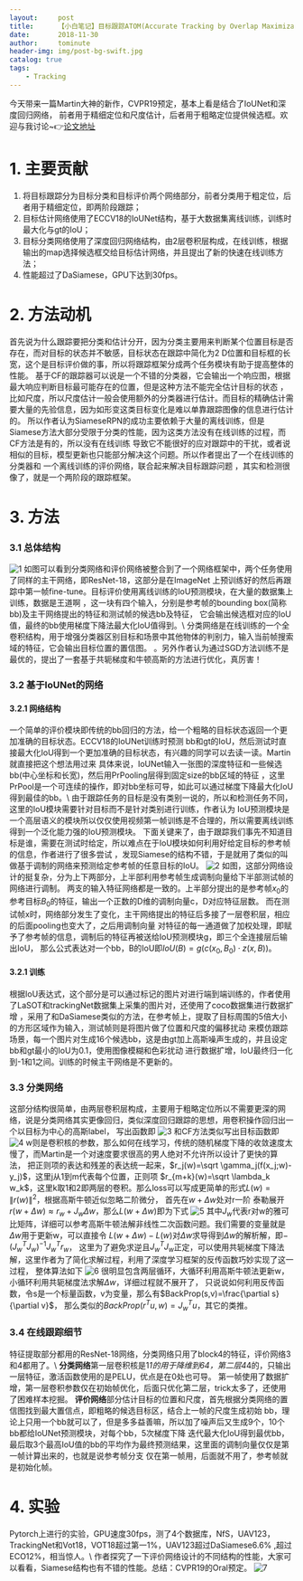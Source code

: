 ```yaml
---
layout:     post
title:      【小白笔记】目标跟踪ATOM(Accurate Tracking by Overlap Maximization)
date:       2018-11-30
author:     tominute
header-img: img/post-bg-swift.jpg
catalog: true
tags:
    - Tracking
---
```


今天带来一篇Martin大神的新作，CVPR19预定，基本上看是结合了IoUNet和深度回归网络，
前者用于精细定位和尺度估计，后者用于粗略定位提供候选框。欢迎与我讨论~👉[论文地址](https://arxiv.org/abs/1811.07628)
# 1. 主要贡献
1. 将目标跟踪分为目标分类和目标评价两个网络部分，前者分类用于粗定位，后者用于精细定位，即两阶段跟踪；
2. 目标估计网络使用了ECCV18的IoUNet结构，基于大数据集离线训练，训练时最大化与gt的IoU；
3. 目标分类网络使用了深度回归网络结构，由2层卷积层构成，在线训练，根据输出的map选择候选框交给目标估计网络，并且提出了新的快速在线训练方法；
4. 性能超过了DaSiamese，GPU下达到30fps。
# 2. 方法动机
首先说为什么跟踪要把分类和估计分开，因为分类主要用来判断某个位置目标是否存在，而对目标的状态并不敏感，目标状态在跟踪中简化为2
D位置和目标框的长宽，这个是目标评价做的事，所以将跟踪框架分成两个任务模块有助于提高整体的性能。
基于CF的跟踪器可以说是一个不错的分类器，它会输出一个响应图，根据最大响应判断目标最可能存在的位置，但是这种方法不能完全估计目标的状态
，比如尺度，所以尺度估计一般会使用额外的分类器进行估计。而目标的精确估计需要大量的先验信息，因为如形变这类目标变化是难以单靠跟踪图像的信息进行估计的。
所以作者认为SiameseRPN的成功主要依赖于大量的离线训练，但是Siamese方法大部分受限于分类的性能，因为这类方法没有在线训练的过程，而CF方法是有的，所以没有在线训练
导致它不能很好的应对跟踪中的干扰，或者说相似的目标，模型更新也只能部分解决这个问题。所以作者提出了一个在线训练的分类器和
一个离线训练的评价网络，联合起来解决目标跟踪问题
，其实和检测很像了，就是一个两阶段的跟踪框架。
# 3. 方法
### 3.1 总体结构
![1](/img/20181130/1.JPG)
如图可以看到分类网络和评价网络被整合到了一个网络框架中，两个任务使用了同样的主干网络，即ResNet-18，这部分是在ImageNet
上预训练好的然后再跟踪中第一帧fine-tune。目标评价使用离线训练的IoU预测模块，在大量的数据集上训练，数据是王道啊
，这一块有四个输入，分别是参考帧的bounding box(简称bb)及主干网络提出的特征和测试帧的候选bb及特征，
它会输出候选框对应的IoU值，最终的bb使用梯度下降法最大化IoU值得到。\\
分类网络是在线训练的一个全卷积结构，用于增强分类器区别目标和场景中其他物体的判别力，输入当前帧搜索域的特征，它会输出目标位置的置信图。
。另外作者认为通过SGD方法训练不是最优的，提出了一套基于共轭梯度和牛顿高斯的方法进行优化，真厉害！
### 3.2 基于IoUNet的网络
#### 3.2.1 网络结构
一个简单的评价模块即传统的bb回归的方法，给一个粗略的目标状态返回一个更加准确的目标状态。ECCV18的IoUNet训练时预测
bb和gt的IoU，然后测试时直接最大化IoU得到一个更加准确的目标状态，有兴趣的同学可以去读一读。Martin就直接把这个想法用过来
具体来说，IoUNet输入一张图的深度特征和一些候选bb(中心坐标和长宽)，然后用PrPooling层得到固定size的bb区域的特征
，这里PrPool是一个可连续的操作，即对bb坐标可导，如此可以通过梯度下降最大化IoU得到最佳的bb。\\
由于跟踪任务的目标是没有类别一说的，所以和检测任务不同，这里的IoU模块需要针对目标而不是针对类别进行训练，作者认为
IoU预测模块是一个高层语义的模块所以仅仅使用视频第一帧训练是不合理的，所以需要离线训练得到一个泛化能力强的IoU预测模块。
下面关键来了，由于跟踪我们事先不知道目标是谁，需要在测试时给定，所以难点在于IoU模块如何利用好给定目标的参考帧的信息，作者进行了很多尝试
，发现Siamese的结构不错，于是就用了类似的叫做基于调制的网络来预测给定参考帧的任意目标的IoU。
![2](/img/20181130/2.JPG)
如图，这部分网络设计的挺复杂，分为上下两部分，上半部利用参考帧生成调制向量给下半部测试帧的网络进行调制。
两支的输入特征网络都是一致的。上半部分提出的是参考帧$x_0$的参考目标$B_0$的特征，输出一个正数的D维的调制向量c，D对应特征层数。
而在测试帧x时，网络部分发生了变化，主干网络提出的特征后多接了一层卷积层，相应的后面pooling也变大了，之后用调制向量
对特征的每一通道做了加权处理，即赋予了参考帧的信息，调制后的特征再被送给IoU预测模块g，即三个全连接层后输出IoU，
那么公式表达对一个bb，B的IoU即$IoU(B)=g(c(x_0,B_0)\cdot z(x,B))$。
#### 3.2.1 训练
根据IoU表达式，这个部分是可以通过标记的图片对进行端到端训练的，作者使用了LaSOT和trackingNet数据集上采集的图片对，还使用了coco数据集进行数据扩增
，采用了和DaSiamese类似的方法，在参考帧上，提取了目标周围的5倍大小的方形区域作为输入，测试帧则是将图片做了位置和尺度的偏移扰动
来模仿跟踪场景，每一个图片对生成16个候选bb，这是由gt加上高斯噪声生成的，并且设定bb和gt最小的IoU为0.1，使用图像模糊和色彩扰动
进行数据扩增，IoU最终归一化到-1和1之间。训练的时候主干网络是不更新的。
### 3.3 分类网络
这部分结构很简单，由两层卷积层构成，主要用于粗略定位所以不需要更深的网络，说是分类网络其实更像回归，类似深度回归跟踪的思想，用卷积操作回归出一个以目标为中心的高斯label，
写出函数即
![3](/img/20181130/3.JPG)
和CF方法类似写出目标函数即
![4](/img/20181130/4.JPG)
w则是卷积核的参数，那么如何在线学习，传统的随机梯度下降的收敛速度太慢了，而Martin是一个对速度要求很高的男人绝对不允许所以设计了更快的算法，
把正则项的表达和残差的表达统一起来，$r_j(w)=\sqrt \gamma_j(f(x_j;w)-y_j)$，这里j从1到m代表每个位置，正则项
$r_{m+k}(w)=\sqrt \lambda_k w_k$，这里k取1和2即两层的卷积。那么loss可以写成更简单的形式$L(w)=\|r(w)\|^2$，根据高斯牛顿近似忽略二阶微分，
首先在$w+\Delta w$处对r一阶
泰勒展开$r(w+\Delta w)\approx r_w + J_w \Delta w$，那么$L(w+\Delta w)$即为下式
![5](/img/20181130/5.JPG)
其中$J_w$代表r对w的雅可比矩阵，详细可以参考高斯牛顿法解非线性二次函数问题。我们需要的变量就是$\Delta w$用于更新w，可以直接令
$L(w+\Delta w)-L(w)$对$\Delta w$求导得到$\Delta w$的解析解，即$-\left(J_w^T J_w\right)^{-1}J_w^T r_w$，
这里为了避免求逆且$J_w^T J_w$正定，可以使用共轭梯度下降法解，这里作者为了简化求解过程，利用了深度学习框架的反传函数巧妙实现了这一过程，
整体算法如下
![6](/img/20181130/6.JPG)
很明显包含两层循环，大循环利用高斯牛顿法更新w，小循环利用共轭梯度法求解$\Delta w$，详细过程就不展开了，
只说说如何利用反传函数，令s是一个标量函数，v为变量，那么有$BackProp(s,v)=\frac{\partial s}{\partial v}$，
那么类似的$BackProp(r^T u,w)=J_w^T u$，其它的类推。
### 3.4 在线跟踪细节
特征提取部分都用的ResNet-18网络，分类网络只用了block4的特征，评价网络3和4都用了。\\
**分类网络**第一层卷积核是1*1的用于降维到64，第二层4*4的，只输出一层特征，激活函数使用的是PELU，优点是在0处也可导。
第一帧使用了数据扩增，第一层卷积参数仅在初始帧优化，后面只优化第二层，trick太多了，还使用了困难样本挖掘。
**评价网络**部分估计目标的位置和尺度，首先根据分类网络的置信图找到最大置信点，即粗略的候选目标区，结合上一帧的尺度生成初始
bb，理论上只用一个bb就可以了，但是多多益善嘛，所以加了噪声后又生成9个，10个bb都给IoUNet预测模块，对每个bb，5次梯度下降
迭代最大化IoU得到最优bb，最后取3个最高IoU值的bb的平均作为最终预测结果，这里面的调制向量仅仅是第一帧计算出来的，也就是说参考帧分支
仅在第一帧用，后面就不用了，参考帧就是初始化帧。
# 4. 实验
Pytorch上进行的实验，GPU速度30fps，测了4个数据库，NfS，UAV123，TrackingNet和Vot18，VOT18超过第一1%，UAV123超过DaSiamese6.6%
,超过ECO12%，相当惊人。\\
作者探究了一下评价网络设计的不同结构的性能，大家可以看看，Siamese结构也有不错的性能。总结：CVPR19的Oral预定。
![7](/img/20181130/7.JPG)
